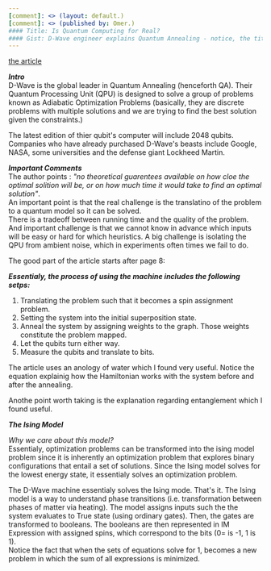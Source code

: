 ```yaml
---
[comment]: <> (layout: default.)  
[comment]: <> (published by: Omer.)   
#### Title: Is Quantum Computing for Real?
#### Gist: D-Wave engineer explains Quantum Annealing - notice, the title is misleading - it is only focused on QA.
---
```

[the article](Is_QC_for_real_20170711_Tichy_r1.pdf)

**_Intro_**   
D-Wave is the global leader in Quantum Annealing (henceforth QA). Their Quantum Processing Unit (QPU) is designed to solve a group of problems known as Adiabatic Optimization Problems (basically, they are discrete problems with multiple solutions and we are trying to find the best solution given the constraints.)

The latest edition of thier qubit's computer will include 2048 qubits. Companies who have already purchased D-Wave's beasts include Google, NASA, some universities and the defense giant Lockheed Martin.

**_Important Comments_**   
The author points : _"no theoretical guarentees available on how cloe the optimal solition will be, or on how much time it would take to find an optimal solution"_.  
An important point is that the real challenge is the translatino of the problem to a quantum model so it can be solved.  
There is a tradeoff between running time and the quality of the problem.  
And important challenge is that we cannot know in advance which inputs will be easy or hard for which heuristics. 
A big challenge is isolating the QPU from ambient noise, which in experiments often times we fail to do.  

The good part of the article starts after page 8:

**_Essentialy, the process of using the machine includes the following setps:_**  
1. Translating the problem such that it becomes a spin assignment problem.  
2. Setting the system into the initial superposition state.  
3. Anneal the system by assigning weights to the graph. Those weights constitute the problem mapped.  
4. Let the qubits turn either way.  
5. Measure the qubits and translate to bits.  

The article uses an anology of water which I found very useful. Notice the equation explainig how the Hamiltonian works with the system before and after the annealing.  

Anothe point worth taking is the explanation regarding entanglement which I found useful.  


**_The Ising Model_**   

_Why we care about this model?_   
Essentialy, optimization problems can be transformed into the ising model problem since it is inherently an optimization problem that explores binary configurations that entail a set of solutions. Since the Ising model solves for the lowest energy state, it essentialy solves an optimization problem.

The D-Wave machine essentialy solves the Ising mode. That's it. The Ising model is a way to understand phase transitions (i.e. transformation between phases of matter via heating). The model assigns inputs such the the system evaluates to True state (using ordinary gates). Then, the gates are transformed to booleans. The booleans are then represented in IM Expression with assigned spins, which correspond to the bits (0= is -1, 1 is 1).  
Notice the fact that when the sets of equations solve for 1, becomes a new problem in which the sum of all expressions is minimized.


